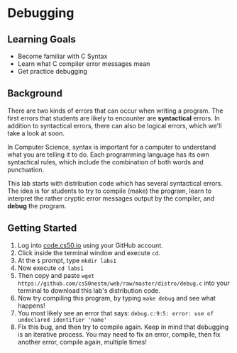 # Debugging

## Learning Goals
  * Become familiar with C Syntax
  * Learn what C compiler error messages mean
  * Get practice debugging

## Background

There are two kinds of errors that can occur when writing a program. The first errors that students are likely to encounter are **syntactical** errors. In addition to syntactical errors, there can also be logical errors, which we'll take a look at soon.

In Computer Science, syntax is important for a computer to understand what you are telling it to do. Each programming language has its own syntactical rules, which include the combination of both words and punctuation. 

This lab starts with distribution code which has several syntactical errors. The idea is for students to try to compile (make) the program, learn to interpret the rather cryptic error messages output by the compiler, and **debug** the program.

## Getting Started

1. Log into [code.cs50.io](https://code.cs50.io/) using your GitHub account. 
2. Click inside the terminal window and execute `cd`.
3. At the `$` prompt, type `mkdir labs1`
4. Now execute `cd labs1`
5. Then copy and paste `wget https://github.com/cs50nestm/web/raw/master/distro/debug.c` into your terminal to download this lab's distribution code.
6. Now try compiling this program, by typing `make debug` and see what happens!
7. You most likely see an error that says: `debug.c:9:5: error: use of undeclared identifier 'name'`
8. Fix this bug, and then try to compile again. Keep in mind that debugging is an iterative process. You may need to fix an error, compile, then fix another error, compile again, multiple times!




